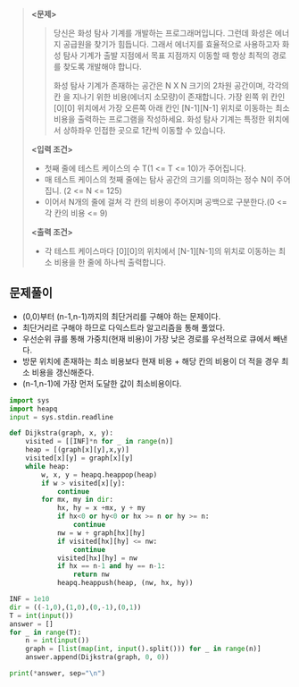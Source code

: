 > **<문제>**
>
> > 당신은 화성 탐사 기계를 개발하는 프로그래머입니다. 그런데 화성은 에너지 공급원을 찾기가 힘듭니다. 그래서 에너지를 효율적으로 사용하고자 화성 탐사 기계가 출발 지점에서 목표 지점까지 이동할 때 항상 최적의 경로를 찾도록 개발해야 합니다.
> >
> > 화성 탐사 기계가 존재하는 공간은 N X N 크기의 2차원 공간이며, 각각의 칸 을 지나기 위한 비용(에너지 소모량)이 존재합니다. 가장 왼쪽 위 칸인 [0][0] 위치에서 가장 오른쪽 아래 칸인 [N-1][N-1] 위치로 이동하는 최소 비용을 출력하는 프로그램을 작성하세요. 화성 탐사 기계는 특정한 위치에서 상하좌우 인접한 곳으로 1칸씩 이동할 수 있습니다. 
>
> **<입력 조건>**
>
> - 첫째 줄에 테스트 케이스의 수 T(1 <= T <= 10)가 주어집니다.
> - 매 테스트 케이스의 첫째 줄에는 탐사 공간의 크기를 의미하는 정수 N이 주어집니. (2 <= N <= 125)
> - 이어서 N개의 줄에 걸쳐 각 칸의 비용이 주어지며 공백으로 구분한다.(0 <= 각 칸의 비용 <= 9) 
>
> **<출력 조건>**
>
> - 각 테스트 케이스마다 [0][0]의 위치에서 [N-1][N-1]의 위치로 이동하는 최소 비용을 한 줄에 하나씩 출력합니다.



## 문제풀이
- (0,0)부터 (n-1,n-1)까지의 최단거리를 구해야 하는 문제이다.
- 최단거리르 구해야 하므로 다익스트라 알고리즘을 통해 풀었다.
- 우선순위 큐를 통해 가중치(현재 비용)이 가장 낮은 경로를 우선적으로 큐에서 빼낸다.
- 방문 위치에 존재하는 최소 비용보다 현재 비용 + 해당 칸의 비용이 더 적을 경우 최소 비용을 갱신해준다.
- (n-1,n-1)에 가장 먼저 도달한 값이 최소비용이다.


```python
import sys
import heapq
input = sys.stdin.readline

def Dijkstra(graph, x, y):
    visited = [[INF]*n for _ in range(n)]
    heap = [(graph[x][y],x,y)]
    visited[x][y] = graph[x][y]
    while heap:
        w, x, y = heapq.heappop(heap)
        if w > visited[x][y]:
            continue
        for mx, my in dir:
            hx, hy = x +mx, y + my
            if hx<0 or hy<0 or hx >= n or hy >= n:
                continue
            nw = w + graph[hx][hy]
            if visited[hx][hy] <= nw:
                continue
            visited[hx][hy] = nw
            if hx == n-1 and hy == n-1:
                return nw
            heapq.heappush(heap, (nw, hx, hy))

INF = 1e10
dir = ((-1,0),(1,0),(0,-1),(0,1))
T = int(input())
answer = []
for _ in range(T):
    n = int(input())
    graph = [list(map(int, input().split())) for _ in range(n)]
    answer.append(Dijkstra(graph, 0, 0))

print(*answer, sep="\n")
```
